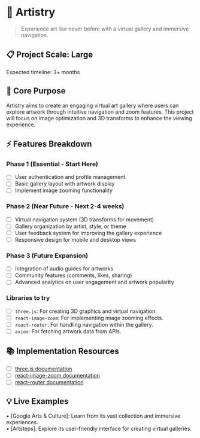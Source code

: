 # 🎯 Artistry
> Experience art like never before with a virtual gallery and immersive navigation.

## 📋 Project Scale: Large
Expected timeline: 3+ months

## 🎯 Core Purpose
Artistry aims to create an engaging virtual art gallery where users can explore artwork through intuitive navigation and zoom features. This project will focus on image optimization and 3D transforms to enhance the viewing experience.

## ⚡ Features Breakdown

### Phase 1 (Essential - Start Here)
- [ ] User authentication and profile management
- [ ] Basic gallery layout with artwork display
- [ ] Implement image zooming functionality

### Phase 2 (Near Future - Next 2-4 weeks)
- [ ] Virtual navigation system (3D transforms for movement)
- [ ] Gallery organization by artist, style, or theme
- [ ] User feedback system for improving the gallery experience
- [ ] Responsive design for mobile and desktop views

### Phase 3 (Future Expansion)
- [ ] Integration of audio guides for artworks
- [ ] Community features (comments, likes, sharing)
- [ ] Advanced analytics on user engagement and artwork popularity

### Libraries to try
- [ ] `three.js`: For creating 3D graphics and virtual navigation.
- [ ] `react-image-zoom`: For implementing image zooming effects.
- [ ] `react-router`: For handling navigation within the gallery.
- [ ] `axios`: For fetching artwork data from APIs.

## 📚 Implementation Resources
- [ ] [three.js documentation](https://threejs.org/docs/)
- [ ] [react-image-zoom documentation](https://www.npmjs.com/package/react-image-zoom)
- [ ] [react-router documentation](https://reactrouter.com/)

## 💡 Live Examples
• [Google Arts & Culture]: Learn from its vast collection and immersive experiences.  
• [Artsteps]: Explore its user-friendly interface for creating virtual galleries.